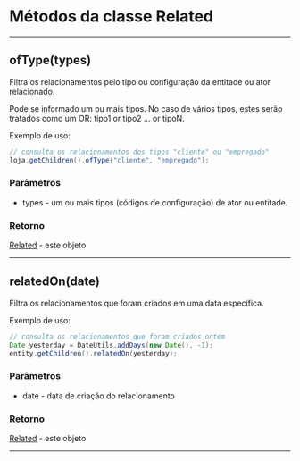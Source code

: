 # Métodos da classe Related

---

## ofType(types)

Filtra os relacionamentos pelo tipo ou configuração da entitade ou ator relacionado.

Pode se informado um ou mais tipos. No caso de vários tipos, estes serão tratados como um OR: tipo1 or tipo2 ... or tipoN.

Exemplo de uso:

```java
// consulta os relacionamentos dos tipos "cliente" ou "empregado"
loja.getChildren().ofType("cliente", "empregado");
```

### Parâmetros
* types - um ou mais tipos (códigos de configuração) de ator ou entitade.

### Retorno
[Related](Related) - este objeto

---

## relatedOn(date)

Filtra os relacionamentos que foram criados em uma data específica.

Exemplo de uso:

```java
// consulta os relacionamentos que foram criados ontem
Date yesterday = DateUtils.addDays(new Date(), -1);
entity.getChildren().relatedOn(yesterday);
```

### Parâmetros
* date - data de criação do relacionamento

### Retorno
[Related](Related) - este objeto

---

